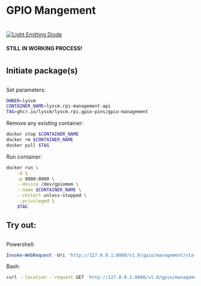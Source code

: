 # **GPIO** **M**angement <h1> 

[![Light Emitting Diode](https://github.com/lyscm/lyscm.rpi.gpio-pins/actions/workflows/gpio-management-CI.yml/badge.svg?branch=master)](https://github.com/lyscm/lyscm.rpi.gpio-pins/actions/workflows/gpio-management-CI.yml)

#### STILL IN WORKING PROCESS!

#  <h1> 
## Initiate package(s) <h2> 

Set parameters:

```bash
OWNER=lyscm
CONTAINER_NAME=lyscm.rpi-management-api
TAG=ghcr.io/lyscm/lyscm.rpi.gpio-pins/gpio-management
```
Remove any existing container:

```bash
docker stop $CONTAINER_NAME
docker rm $CONTAINER_NAME
docker pull $TAG
```

Run container:

```bash
docker run \
    -d \
    -p 8080:8000 \
    --device /dev/gpiomem \
    --name $CONTAINER_NAME \
    --restart unless-stopped \
    --privileged \
    $TAG
```

## Try out: <h2> 



Powershell:
```powershell
Invoke-WebRequest -Uri 'http://127.0.0.1:8080/v1.0/gpio/management/status' -Method GET
```
Bash:
```bash
curl --location --request GET 'http://127.0.0.1:8080/v1.0/gpio/management/status'
```